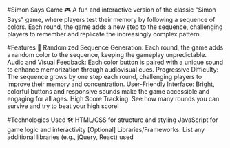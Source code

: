 #Simon Says Game 🎮
A fun and interactive version of the classic "Simon Says" game, where players test their memory by following a sequence of colors. Each round, the game adds a new step to the sequence, challenging players to remember and replicate the increasingly complex pattern.

#Features 🌟
Randomized Sequence Generation: Each round, the game adds a random color to the sequence, keeping the gameplay unpredictable.
Audio and Visual Feedback: Each color button is paired with a unique sound to enhance memorization through audiovisual cues.
Progressive Difficulty: The sequence grows by one step each round, challenging players to improve their memory and concentration.
User-Friendly Interface: Bright, colorful buttons and responsive sounds make the game accessible and engaging for all ages.
High Score Tracking: See how many rounds you can survive and try to beat your high score!

#Technologies Used 🛠️
HTML/CSS for structure and styling
JavaScript for game logic and interactivity
[Optional] Libraries/Frameworks: List any additional libraries (e.g., jQuery, React) used


